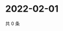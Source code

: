 # 2022-02-01

共 0 条

<!-- BEGIN WEIBO -->
<!-- 最后更新时间 Tue Feb 01 2022 05:09:29 GMT+0800 (China Standard Time) -->

<!-- END WEIBO -->
